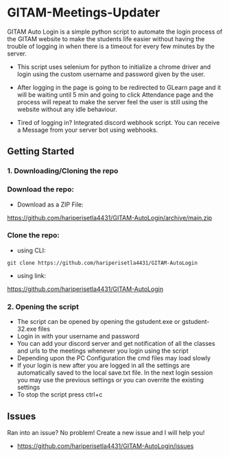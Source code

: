 # GITAM-Meetings-Updater

GITAM Auto Login is a simple python script to automate the login process of the GITAM website to make the students life easier without having the trouble of logging in when there is a timeout for every few minutes by the server. 

- This script uses selenium for python to initialize a chrome driver and login using the custom username and password given by the user. 

- After logging in the page is going to be redirected to GLearn page and it will be waiting until 5 min and going to click Attendance page and the process will repeat to make the server feel the user is still using the website without any idle behaviour.

- Tired of logging in? Integrated discord webhook script. You can receive a Message from your server bot using webhooks.

## Getting Started

### 1. Downloading/Cloning the repo
### Download the repo:
   - Download as a ZIP File:

https://github.com/hariperisetla4431/GITAM-AutoLogin/archive/main.zip

### Clone the repo:
   - using CLI:
```
git clone https://github.com/hariperisetla4431/GITAM-AutoLogin
```
   - using link:
                 
   https://github.com/hariperisetla4431/GITAM-AutoLogin
   
### 2. Opening the script
   - The script can be opened by opening the gstudent.exe or gstudent-32.exe files
   - Login in with your username and password
   - You can add your discord server and get notification of all the classes and urls to the meetings whenever you login using the script
   - Depending upon the PC Configuration the cmd files may load slowly
   - If your login is new after you are logged in all the settings are automatically saved to the local save.txt file. In the next login session you may use the previous settings or you can overrite the existing settings
   - To stop the script press ctrl+c

## Issues
   Ran into an issue? No problem! Create a new issue and I will help you!
   
   - https://github.com/hariperisetla4431/GITAM-AutoLogin/issues

